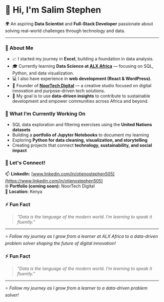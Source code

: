 # 👋 Hi, I'm Salim Stephen

🌍 An aspiring **Data Scientist** and **Full-Stack Developer** passionate about solving real-world challenges through technology and data.

---

### 🚀 About Me
- 📈 I started my journey in **Excel**, building a foundation in data analysis.  
- 🎓 Currently learning **Data Science at [ALX Africa](https://www.alxafrica.com/)** — focusing on SQL, Python, and data visualization.  
- 💻 I also have experience in **web development (React & WordPress)**.  
- 🌙 Founder of **[NoorTech Digital](#)** — a creative studio focused on digital innovation and purpose-driven tech solutions.  
- 🎯 My goal is to use **data-driven insights** to contribute to sustainable development and empower communities across Africa and beyond.  


### 🧩 What I’m Currently Working On
- SQL data exploration and filtering exercises using the **United Nations datasets**  
- Building a **portfolio of Jupyter Notebooks** to document my learning  
- Exploring **Python for data cleaning, visualization, and storytelling**  
- Creating projects that connect **technology, sustainability, and social impact**



### 💼 Let's Connect!
📫 **LinkedIn:** [www.linkedin.com/in/otienostephen505](https://www.linkedin.com/in/otienostephen505)  
🌐 **Portfolio (coming soon):** NoorTech Digital  
📍 **Location:** Kenya  



### ⚡ Fun Fact
> _“Data is the language of the modern world. I’m learning to speak it fluently.”_

---

⭐️ _Follow my journey as I grow from a learner at ALX Africa to a data-driven problem solver shaping the future of digital innovation!_




### ⚡ Fun Fact
> _“Data is the language of the modern world. I’m learning to speak it fluently.”_

---

⭐️ _Follow my journey as I grow from a learner to a data-driven problem solver!_
